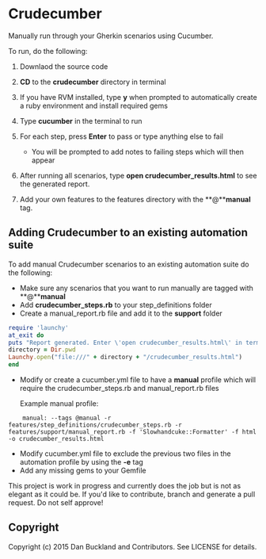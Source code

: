 # Crudecumber

Manually run through your Gherkin scenarios using Cucumber.

To run, do the following:

1. Downlaod the source code
2. **CD** to the **crudecumber** directory in terminal
3. If you have RVM installed, type **y** when prompted to automatically create a ruby environment and install required gems
3. Type **cucumber** in the terminal to run
4. For each step, press **Enter** to pass or type anything else to fail
    * You will be prompted to add notes to failing steps which will then appear

5. After running all scenarios, type **open crudecumber_results.html** to see the generated report.
6. Add your own features to the features directory with the **@****manual** tag.

## Adding Crudecumber to an existing automation suite

To add manual Crudecumber scenarios to an existing automation suite do the following:

* Make sure any scenarios that you want to run manually are tagged with **@****manual**
* Add **crudecumber\_steps.rb** to your step\_definitions folder
* Create a manual\_report.rb file and add it to the **support** folder

```ruby
require 'launchy'
at_exit do
puts "Report generated. Enter \'open crudecumber_results.html\' in terminal to view."
directory = Dir.pwd
Launchy.open("file:///" + directory + "/crudecumber_results.html")
end
```

* Modify or create a cucumber.yml file to have a **manual** profile which will require the crudecumber\_steps.rb and manual\_report.rb files

    Example manual profile:

```
    manual: --tags @manual -r features/step_definitions/crudecumber_steps.rb -r features/support/manual_report.rb -f 'Slowhandcuke::Formatter' -f html -o crudecumber_results.html
```

* Modify cucumber.yml file to exclude the previous two files in the automation profile by using the **-e** tag
* Add any missing gems to your Gemfile


This project is work in progress and currently does the job but is not as elegant as it could be. If you'd like to contribute, branch and generate a pull request. Do not self approve!


## Copyright

Copyright (c) 2015 Dan Buckland and Contributors. See LICENSE for details.
